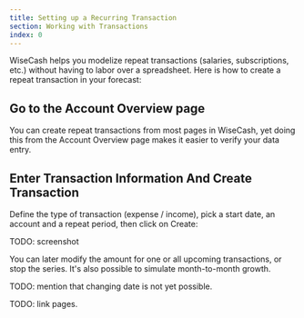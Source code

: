 ```yaml
---
title: Setting up a Recurring Transaction
section: Working with Transactions
index: 0
---
```


WiseCash helps you modelize repeat transactions (salaries, subscriptions, etc.) without having to labor over a spreadsheet. Here is how to create a repeat transaction in your forecast:

## Go to the Account Overview page

You can create repeat transactions from most pages in WiseCash, yet doing this from the Account Overview page makes it easier to verify your data entry.

## Enter Transaction Information And Create Transaction

Define the type of transaction (expense / income), pick a start date, an account and a repeat period, then click on Create:

TODO: screenshot

You can later modify the amount for one or all upcoming transactions, or stop the series. It's also possible to simulate month-to-month growth.

TODO: mention that changing date is not yet possible.

TODO: link pages.
